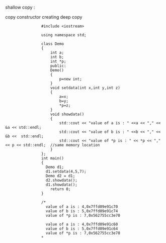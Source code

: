 shallow copy : 




copy constructor creating deep copy


                    #include <iostream>  

                    using namespace std;  

                    class Demo  
                    {  
                        int a;  
                        int b;  
                        int *p;  
                        public:  
                        Demo()  
                        {  
                            p=new int;  
                        }  
                        void setdata(int x,int y,int z)  
                        {  
                            a=x;  
                            b=y;  
                            *p=z;  
                        }  
                        void showdata()  
                        {  
                            std::cout << "value of a is : " <<a << "," << &a << std::endl;  
                            std::cout << "value of b is : " <<b << "," << &b <<  std::endl;  
                            std::cout << "value of *p is : " << *p << "," << p << std::endl;  //same memory location
                        }  
                    };  
                    int main()  
                    {  
                      Demo d1;  
                      d1.setdata(4,5,7);  
                      Demo d2 = d1;  
                      d2.showdata();  
                      d1.showdata();
                        return 0;  
                    }  

                    /*
                      value of a is : 4,0x7ffd09e91c70
                      value of b is : 5,0x7ffd09e91c74
                      value of *p is : 7,0x562755cc3e70

                      value of a is : 4,0x7ffd09e91c60
                      value of b is : 5,0x7ffd09e91c64
                      value of *p is : 7,0x562755cc3e70
                    *
